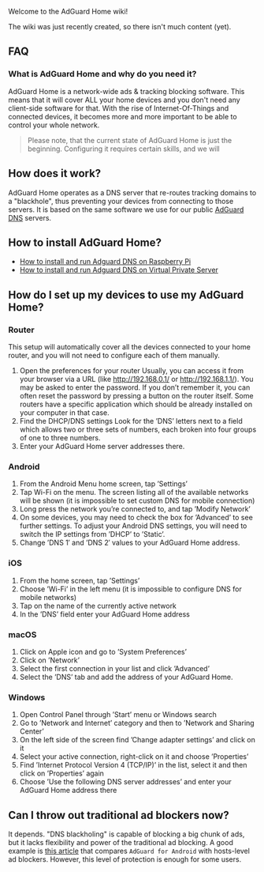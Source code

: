 Welcome to the AdGuard Home wiki!

The wiki was just recently created, so there isn't much content (yet).

## FAQ

### What is AdGuard Home and why do you need it?

AdGuard Home is a network-wide ads & tracking blocking software. This means that it will cover ALL your home devices and you don't need any client-side software for that. With the rise of Internet-Of-Things and connected devices, it becomes more and more important to be able to control your whole network.

> Please note, that the current state of AdGuard Home is just the beginning. Configuring it requires certain skills, and we will 

## How does it work?

AdGuard Home operates as a DNS server that re-routes tracking domains to a "blackhole", thus preventing your devices from connecting to those servers. It is based on the same software we use for our public [AdGuard DNS](https://adguard.com/en/adguard-dns/overview.html) servers.

## How to install AdGuard Home?

* [How to install and run Adguard DNS on Raspberry Pi](https://github.com/AdguardTeam/AdguardDNS/wiki/Raspberry-Pi)
* [How to install and run Adguard DNS on Virtual Private Server](https://github.com/AdguardTeam/AdguardDNS/wiki/VPS)

## How do I set up my devices to use my AdGuard Home?

### Router

This setup will automatically cover all the devices connected to your home router, and you will not need to configure each of them manually.

1. Open the preferences for your router Usually, you can access it from your browser via a URL (like http://192.168.0.1/ or http://192.168.1.1/). You may be asked to enter the password. If you don’t remember it, you can often reset the password by pressing a button on the router itself. Some routers have a specific application which should be already installed on your computer in that case.
2. Find the DHCP/DNS settings Look for the ’DNS’ letters next to a field which allows two or three sets of numbers, each broken into four groups of one to three numbers.
3. Enter your AdGuard Home server addresses there.

### Android

1. From the Android Menu home screen, tap ’Settings’
2. Tap Wi-Fi on the menu. The screen listing all of the available networks will be shown (it is impossible to set custom DNS for mobile connection)
3. Long press the network you’re connected to, and tap ’Modify Network’
4. On some devices, you may need to check the box for ’Advanced’ to see further settings. To adjust your Android DNS settings, you will need to switch the IP settings from ’DHCP’ to ’Static’.
5. Change ’DNS 1′ and ’DNS 2′ values to your AdGuard Home address.

### iOS

1. From the home screen, tap ’Settings’
2. Choose ’Wi-Fi’ in the left menu (it is impossible to configure DNS for mobile networks)
3. Tap on the name of the currently active network
4. In the ’DNS’ field enter your AdGuard Home address

### macOS

1. Click on Apple icon and go to ’System Preferences’
2. Click on ’Network’
3. Select the first connection in your list and click ’Advanced’
4. Select the ’DNS’ tab and add the address of your AdGuard Home.

### Windows

1. Open Control Panel through ’Start’ menu or Windows search
2. Go to ’Network and Internet’ category and then to ’Network and Sharing Center’
3. On the left side of the screen find ’Change adapter settings’ and click on it
4. Select your active connection, right-click on it and choose ’Properties’
5. Find ’Internet Protocol Version 4 (TCP/IP)’ in the list, select it and then click on ’Properties’ again
5. Choose ’Use the following DNS server addresses’ and enter your AdGuard Home address there

## Can I throw out traditional ad blockers now?

It depends. "DNS blackholing" is capable of blocking a big chunk of ads, but it lacks flexibility and power of the traditional ad blocking. A good example is [this article](https://adguard.com/en/blog/adguard-vs-adaway-dns66/) that compares `AdGuard for Android` with hosts-level ad blockers. However, this level of protection is enough for some users.